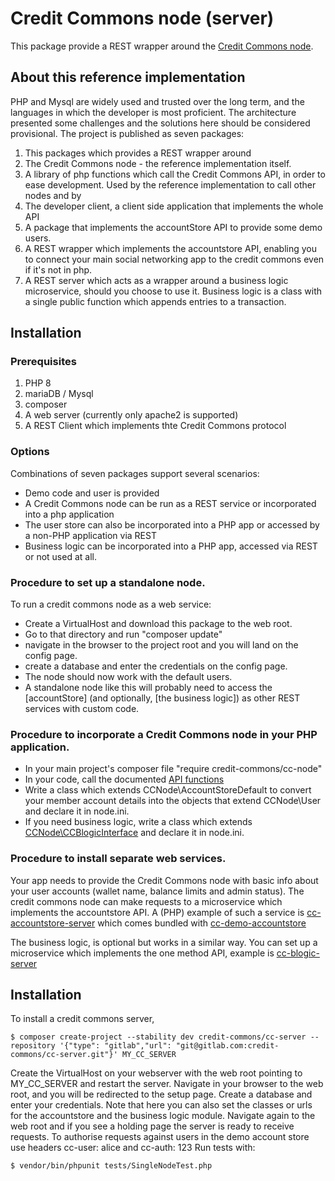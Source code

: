 # Credit Commons node (server)

This package provide a REST wrapper around the [Credit Commons node](cc-node).

## About this reference implementation
PHP and Mysql are widely used and trusted over the long term, and the languages in which the developer is most proficient. The architecture presented some challenges and the solutions here should be considered provisional. The project is published as seven packages:

1. This packages which provides a REST wrapper around
1. The Credit Commons node - the reference implementation itself.
1. A library of php functions which call the Credit Commons API, in order to ease development. Used by the reference implementation to call other nodes and by
1. The developer client, a client side application that implements the whole API
1. A package that implements the accountStore API to provide some demo users.
1. A REST wrapper which implements the accountstore API, enabling you to connect your main social networking app to the credit commons even if it's not in php.
1. A REST server which acts as a wrapper around a business logic microservice, should you choose to use it. Business logic is a class with a single public function which appends entries to a transaction.

## Installation
### Prerequisites
1. PHP 8
1. mariaDB / Mysql
1. composer
1. A web server (currently only apache2 is supported)
1. A REST Client which implements thte Credit Commons protocol

### Options
Combinations of seven packages support several scenarios:

- Demo code and user is provided
- A Credit Commons node can be run as a REST service or incorporated into a php application
- The user store can also be incorporated into a PHP app or accessed by a non-PHP application via REST
- Business logic can be incorporated into a PHP app, accessed via REST or not used at all.

### Procedure to set up a standalone node.
To run a credit commons node as a web service:

- Create a VirtualHost and download this package to the web root.
- Go to that directory and run "composer update"
- navigate in the browser to the project root and you will land on the config page.
- create a database and enter the credentials on the config page.
- The node should now work with the default users.
- A standalone node like this will probably need to access the [accountStore] (and optionally, [the business logic]) as other REST services with custom code.

### Procedure to incorporate a Credit Commons node in your PHP application.

- In your main project's composer file "require credit-commons/cc-node"
- In your code, call the documented [API functions](https://gitlab.com/credit-commons/cc-php-lib/-/blob/master/docs/credit-commons-openapi-3.0.yml)
- Write a class which extends CCNode\AccountStoreDefault to convert your member account details into the objects that extend CCNode\User and declare it in node.ini.
- If you need business logic, write a class which extends [CCNode\CCBlogicInterface]() and declare it in node.ini.

### Procedure to install separate web services.

Your app needs to provide the Credit Commons node with basic info about your user accounts (wallet name, balance limits and admin status). The credit commons node can make requests to a microservice which implements the accountstore API. A (PHP) example of such a service is [cc-accountstore-server](blah) which comes bundled with [cc-demo-accountstore](blah)

The business logic, is optional but works in a similar way. You can set up a microservice which implements the one method API, example is [cc-blogic-server](blah)

## Installation
To install a credit commons server,

    $ composer create-project --stability dev credit-commons/cc-server --repository '{"type": "gitlab","url": "git@gitlab.com:credit-commons/cc-server.git"}' MY_CC_SERVER

Create the VirtualHost on your webserver with the web root pointing to MY_CC_SERVER and restart the server.
Navigate in your browser to the web root, and you will be redirected to the setup page.
Create a database and enter your credentials. Note that here you can also set the classes or urls for the accountstore and the business logic module.
Navigate again to the web root and if you see a holding page the server is ready to receive requests.
To authorise requests against users in the demo account store use headers cc-user: alice and cc-auth: 123
Run tests with:

    $ vendor/bin/phpunit tests/SingleNodeTest.php
